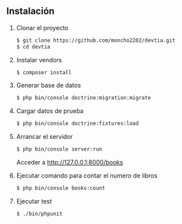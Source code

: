 Instalación
-----------

1. Clonar el proyecto

    ```bash
    $ git clone https://github.com/moncho2202/devtia.git
    $ cd devtia
    ```
    
2. Instalar vendors

    ```bash
    $ composer install
    ```
    
3. Generar base de datos

    ```bash
    $ php bin/console doctrine:migration:migrate
    ```
    
4. Cargar datos de prueba

    ```bash
    $ php bin/console doctrine:fixtures:load
    ```
    
5. Arrancar el servidor

    ```bash
    $ php bin/console server:run
    ```
    
    Acceder a http://127.0.0.1:8000/books
    
6. Ejecutar comando para contar el numero de libros

    ```bash
    $ php bin/console books:count
    ```
    
7. Ejecutar test

    ```bash
    $ ./bin/phpunit
    ```
